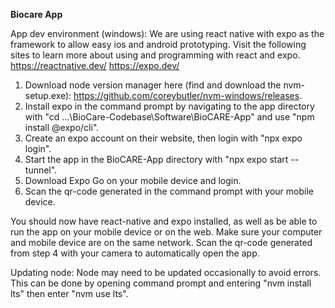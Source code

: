**Biocare App**

App dev environment (windows):
We are using react native with expo as the framework to allow easy ios and android prototyping. Visit the following sites to learn more about using and programming with react and expo. 
https://reactnative.dev/
https://expo.dev/

1. Download node version manager here (find and download the nvm-setup.exe): https://github.com/coreybutler/nvm-windows/releases.
2. Install expo in the command prompt by navigating to the app directory with "cd ...\BioCare-Codebase\Software\BioCARE-App" and use "npm install @expo/cli".
3. Create an expo account on their website, then login with "npx expo login".
4. Start the app in the BioCARE-App directory with "npx expo start --tunnel".
5. Download Expo Go on your mobile device and login.
6. Scan the qr-code generated in the command prompt with your mobile device. 

You should now have react-native and expo installed, as well as be able to run the app on your mobile device or on the web. Make sure your computer and mobile device are on the same network. Scan the qr-code generated from step 4 with your camera to automatically open the app. 


Updating node:
Node may need to be updated occasionally to avoid errors. This can be done by opening command prompt and entering "nvm install lts" then enter "nvm use lts".